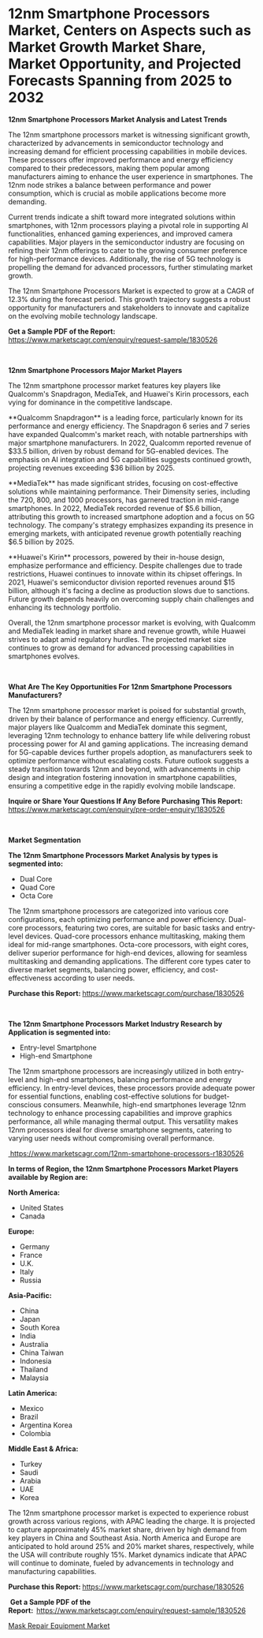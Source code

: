 <p><h1>12nm Smartphone Processors Market, Centers on Aspects such as Market Growth Market Share, Market Opportunity, and Projected Forecasts Spanning from 2025 to 2032</h1></p><p><strong>12nm Smartphone Processors Market Analysis and Latest Trends</strong></p>
<p><p>The 12nm smartphone processors market is witnessing significant growth, characterized by advancements in semiconductor technology and increasing demand for efficient processing capabilities in mobile devices. These processors offer improved performance and energy efficiency compared to their predecessors, making them popular among manufacturers aiming to enhance the user experience in smartphones. The 12nm node strikes a balance between performance and power consumption, which is crucial as mobile applications become more demanding.</p><p>Current trends indicate a shift toward more integrated solutions within smartphones, with 12nm processors playing a pivotal role in supporting AI functionalities, enhanced gaming experiences, and improved camera capabilities. Major players in the semiconductor industry are focusing on refining their 12nm offerings to cater to the growing consumer preference for high-performance devices. Additionally, the rise of 5G technology is propelling the demand for advanced processors, further stimulating market growth.</p><p>The 12nm Smartphone Processors Market is expected to grow at a CAGR of 12.3% during the forecast period. This growth trajectory suggests a robust opportunity for manufacturers and stakeholders to innovate and capitalize on the evolving mobile technology landscape.</p></p>
<p><strong>Get a Sample PDF of the Report:&nbsp;</strong> <a href="https://www.marketscagr.com/enquiry/request-sample/1830526?utm_campaign=3432&utm_medium=2&utm_source=Github&utm_content=ia&utm_term=06042025&utm_id=12nm-smartphone-processors">https://www.marketscagr.com/enquiry/request-sample/1830526</a></p>
<p>&nbsp;</p>
<p><strong>12nm Smartphone Processors Major Market Players</strong></p>
<p><p>The 12nm smartphone processor market features key players like Qualcomm's Snapdragon, MediaTek, and Huawei's Kirin processors, each vying for dominance in the competitive landscape.</p><p>**Qualcomm Snapdragon** is a leading force, particularly known for its performance and energy efficiency. The Snapdragon 6 series and 7 series have expanded Qualcomm's market reach, with notable partnerships with major smartphone manufacturers. In 2022, Qualcomm reported revenue of $33.5 billion, driven by robust demand for 5G-enabled devices. The emphasis on AI integration and 5G capabilities suggests continued growth, projecting revenues exceeding $36 billion by 2025.</p><p>**MediaTek** has made significant strides, focusing on cost-effective solutions while maintaining performance. Their Dimensity series, including the 720, 800, and 1000 processors, has garnered traction in mid-range smartphones. In 2022, MediaTek recorded revenue of $5.6 billion, attributing this growth to increased smartphone adoption and a focus on 5G technology. The company's strategy emphasizes expanding its presence in emerging markets, with anticipated revenue growth potentially reaching $6.5 billion by 2025.</p><p>**Huawei's Kirin** processors, powered by their in-house design, emphasize performance and efficiency. Despite challenges due to trade restrictions, Huawei continues to innovate within its chipset offerings. In 2021, Huawei's semiconductor division reported revenues around $15 billion, although it's facing a decline as production slows due to sanctions. Future growth depends heavily on overcoming supply chain challenges and enhancing its technology portfolio.</p><p>Overall, the 12nm smartphone processor market is evolving, with Qualcomm and MediaTek leading in market share and revenue growth, while Huawei strives to adapt amid regulatory hurdles. The projected market size continues to grow as demand for advanced processing capabilities in smartphones evolves.</p></p>
<p>&nbsp;</p>
<p><strong>What Are The Key Opportunities For 12nm Smartphone Processors Manufacturers?</strong></p>
<p><p>The 12nm smartphone processor market is poised for substantial growth, driven by their balance of performance and energy efficiency. Currently, major players like Qualcomm and MediaTek dominate this segment, leveraging 12nm technology to enhance battery life while delivering robust processing power for AI and gaming applications. The increasing demand for 5G-capable devices further propels adoption, as manufacturers seek to optimize performance without escalating costs. Future outlook suggests a steady transition towards 12nm and beyond, with advancements in chip design and integration fostering innovation in smartphone capabilities, ensuring a competitive edge in the rapidly evolving mobile landscape.</p></p>
<p><strong>Inquire or Share Your Questions If Any Before Purchasing This Report:</strong> <a href="https://www.marketscagr.com/enquiry/pre-order-enquiry/1830526?utm_campaign=3432&utm_medium=2&utm_source=Github&utm_content=ia&utm_term=06042025&utm_id=12nm-smartphone-processors">https://www.marketscagr.com/enquiry/pre-order-enquiry/1830526</a></p>
<p>&nbsp;</p>
<p><strong>Market Segmentation</strong></p>
<p><strong>The 12nm Smartphone Processors Market Analysis by types is segmented into:</strong></p>
<p><ul><li>Dual Core</li><li>Quad Core</li><li>Octa Core</li></ul></p>
<p><p>The 12nm smartphone processors are categorized into various core configurations, each optimizing performance and power efficiency. Dual-core processors, featuring two cores, are suitable for basic tasks and entry-level devices. Quad-core processors enhance multitasking, making them ideal for mid-range smartphones. Octa-core processors, with eight cores, deliver superior performance for high-end devices, allowing for seamless multitasking and demanding applications. The different core types cater to diverse market segments, balancing power, efficiency, and cost-effectiveness according to user needs.</p></p>
<p><strong>Purchase this Report:&nbsp;</strong><a href="https://www.marketscagr.com/purchase/1830526?utm_campaign=3432&utm_medium=2&utm_source=Github&utm_content=ia&utm_term=06042025&utm_id=12nm-smartphone-processors">https://www.marketscagr.com/purchase/1830526</a></p>
<p>&nbsp;</p>
<p><strong>The 12nm Smartphone Processors Market Industry Research by Application is segmented into:</strong></p>
<p><ul><li>Entry-level Smartphone</li><li>High-end Smartphone</li></ul></p>
<p><p>The 12nm smartphone processors are increasingly utilized in both entry-level and high-end smartphones, balancing performance and energy efficiency. In entry-level devices, these processors provide adequate power for essential functions, enabling cost-effective solutions for budget-conscious consumers. Meanwhile, high-end smartphones leverage 12nm technology to enhance processing capabilities and improve graphics performance, all while managing thermal output. This versatility makes 12nm processors ideal for diverse smartphone segments, catering to varying user needs without compromising overall performance.</p></p>
<p><a href="https://www.marketscagr.com/12nm-smartphone-processors-r1830526?utm_campaign=3432&utm_medium=2&utm_source=Github&utm_content=ia&utm_term=06042025&utm_id=12nm-smartphone-processors">&nbsp;https://www.marketscagr.com/12nm-smartphone-processors-r1830526</a></p>
<p><strong>In terms of Region, the 12nm Smartphone Processors Market Players available by Region are:</strong></p>
<p>
    <p> <strong> North America: </strong>
        <ul>
            <li>United States</li>
            <li>Canada</li>
        </ul>
        </p> 
    <p> <strong> Europe: </strong>
        <ul>
            <li>Germany</li>
            <li>France</li>
            <li>U.K.</li>
            <li>Italy</li>
            <li>Russia</li>
        </ul>
        </p> 
    <p> <strong> Asia-Pacific: </strong>
        <ul>
            <li>China</li>
            <li>Japan</li>
            <li>South Korea</li>
            <li>India</li>
            <li>Australia</li>
            <li>China Taiwan</li>
            <li>Indonesia</li>
            <li>Thailand</li>
            <li>Malaysia</li>
        </ul>
        </p> 
    <p> <strong> Latin America: </strong>
        <ul>
            <li>Mexico</li>
            <li>Brazil</li>
            <li>Argentina Korea</li>
            <li>Colombia</li>
        </ul>
        </p> 
    <p> <strong> Middle East & Africa: </strong>
        <ul>
            <li>Turkey</li>
            <li>Saudi</li>
            <li>Arabia</li>
            <li>UAE</li>
            <li>Korea</li>
        </ul>
    </p>
    </p>
<p><p>The 12nm smartphone processor market is expected to experience robust growth across various regions, with APAC leading the charge. It is projected to capture approximately 45% market share, driven by high demand from key players in China and Southeast Asia. North America and Europe are anticipated to hold around 25% and 20% market shares, respectively, while the USA will contribute roughly 15%. Market dynamics indicate that APAC will continue to dominate, fueled by advancements in technology and manufacturing capabilities.</p></p>
<p><strong>Purchase this Report: </strong><a href="https://www.marketscagr.com/purchase/1830526?utm_campaign=3432&utm_medium=2&utm_source=Github&utm_content=ia&utm_term=06042025&utm_id=12nm-smartphone-processors">https://www.marketscagr.com/purchase/1830526</a></p>
<p>&nbsp;<strong>Get a Sample PDF of the Report:&nbsp;&nbsp;</strong><a href="https://www.marketscagr.com/enquiry/request-sample/1830526?utm_campaign=3432&utm_medium=2&utm_source=Github&utm_content=ia&utm_term=06042025&utm_id=12nm-smartphone-processors">https://www.marketscagr.com/enquiry/request-sample/1830526</a></p>
<p><strong></strong></p>
<p><p><a href="https://github.com/belhejmawoue/Market-Research-Report-List-1/blob/main/mask-repair-equipment-market.md?utm_campaign=3432&utm_medium=2&utm_source=Github&utm_content=ia&utm_term=06042025&utm_id=12nm-smartphone-processors">Mask Repair Equipment Market</a></p></p>
